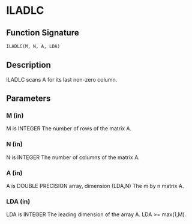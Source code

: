 # ILADLC

## Function Signature

```fortran
ILADLC(M, N, A, LDA)
```

## Description


 ILADLC scans A for its last non-zero column.

## Parameters

### M (in)

M is INTEGER The number of rows of the matrix A.

### N (in)

N is INTEGER The number of columns of the matrix A.

### A (in)

A is DOUBLE PRECISION array, dimension (LDA,N) The m by n matrix A.

### LDA (in)

LDA is INTEGER The leading dimension of the array A. LDA >= max(1,M).

